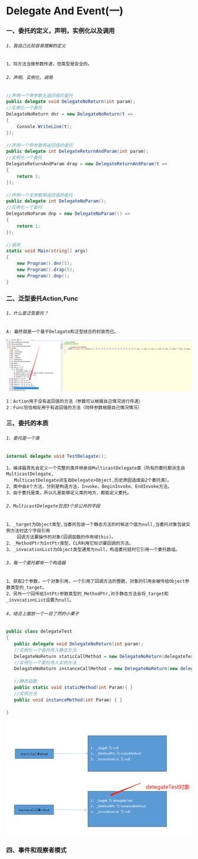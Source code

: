 # Delegate And Event(一)



### 一、委托的定义，声明，实例化以及调用
######  `1、我自己比较容易理解的定义`
    1、将方法当做参数传递，但类型是安全的。
    
######  `2、声明、实例化、调用`   
``` .cs
//声明一个带参数无返回值的委托
public delegate void DelegateNoReturn(int param);
//实例化一个委托
DelegateNoReturn dnr = new DelegateNoReturn(t =>
{
    Console.WriteLine(t);
});

//声明一个带参数带返回值的委托
public delegate int DelegateReturnAndParam(int param);
//实例化一个委托
DelegateReturnAndParam drap = new DelegateReturnAndParam(t =>
{
    return 1;
});

//声明一个无参数带返回值的委托
public delegate int DelegateNoParam();
//实例化一个委托
DelegateNoParam dnp = new DelegateNoParam(() =>
{
    return 1;
});

//调用
static void Main(string[] args)
{
    new Program().dnr(5);
    new Program().drap(5);
    new Program().dnp();
}
```
### 二、泛型委托Action,Func
###### `1、什么是泛型委托？`
    A: 最终就是一个基于Delagate和泛型结合的封装而已。
 ![原型图片]( https://github.com/yuxl01/read-Notes/blob/master/imag/Action.png)
   
    1：Action用于没有返回值的方法（参数可以根据自己情况进行传递）
    2：Func恰恰相反用于有返回值的方法（同样参数根据自己情况情况）
   

### 三、委托的本质
###### `1、委托是一个类`
``` .cs
internal delegate void TestDelagate();
```
    1、编译器首先会定义一个完整的类并继承自MulticastDelegate类（所有的委托都派生自MulticastDelegate,
       MulticastDelegate派生自Delegate>Object,历史原因造成由2个委托类）。
    2、类中由4个方法，分别是构造方法，Invoke、BeginInvoke、EndInvoke方法。
    3、由于委托是类，所以凡是能够定义类的地方，都能定义委托。
    
   ###### `2、MulticastDelegate包含3个非公共的字段`
    1、_target为Object类型,当委托包装一个静态方法的时候这个值为null,当委托对象包装实例方法时这个字段引用
        回调方法要操作的对象(回调函数的作用域this)。
    2、_MethodPtr为IntPtr类型，CLR利用它标识要回调的方法。
    3、_invocationList为Object类型通常为null，构造委托链时它引用一个委托数组。
 
 ###### `3、每一个委托都有一个构造器`
    1、获取2个参数，一个对象引用，一个引用了回调方法的整数，对象的引用会被传给Object参数类型的_target。
    2、另外一个回传给IntPtr参数类型的_MethodPtr,对于静态方法会将_target和_invocationList设置为null。
 
 ###### `4、结合上面放一个一目了然的小栗子`
 ``` .cs
public class delegateTest
{
    public delegate void DelegateNoReturn(int param);
    //实例化一个委托传入静态方法
    DelegateNoReturn staticCallMethod = new DelegateNoReturn(delegateTest.staticMethod);
    //实例化一个委托传入实例方法
    DelegateNoReturn instanceCallMethod = new DelegateNoReturn(new delegateTest().instanceCallMethod);

    //静态函数
    public static void staticMethod(int Param){ }
    //实例方法
    public void instanceMethod(int Param) { }

}
 ```
 ![原型图片](https://github.com/yuxl01/read-Notes/blob/master/imag/delegate-1.png)


### 四、事件和观察者模式
